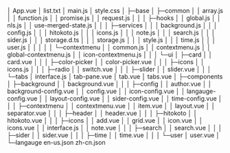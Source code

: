 │ App.vue
│ list.txt
│ main.js
│ style.css
│
├─base
│ ├─common
│ │ array.js
│ │ function.js
│ │ promise.js
│ │ request.js
│ │
│ ├─hooks
│ │ global.js
│ │ nls.js
│ │ use-merged-state.js
│ │
│ ├─services
│ │ │ background.js
│ │ │ config.js
│ │ │ hitokoto.js
│ │ │ icons.js
│ │ │ note.js
│ │ │ search.js
│ │ │ sider.js
│ │ │ storage.d.ts
│ │ │ storage.js
│ │ │ style.js
│ │ │ time.js
│ │ │ user.js
│ │ │
│ │ └─contextmenu
│ │ common.js
│ │ contextmenu.js
│ │ global-contextmenu.js
│ │ icon-contextmenu.js
│ │
│ └─ui
│ ├─card
│ │ card.vue
│ │
│ ├─color-picker
│ │ color-picker.vue
│ │
│ ├─icons
│ │ icons.js
│ │
│ ├─radio
│ │ switch.vue
│ │
│ ├─slider
│ │ slider.vue
│ │
│ └─tabs
│ interface.js
│ tab-pane.vue
│ tab.vue
│ tabs.vue
│
├─components
│ ├─background
│ │ background.vue
│ │
│ ├─config
│ │ author.vue
│ │ background-config.vue
│ │ config.vue
│ │ icon-config.vue
│ │ langauge-config.vue
│ │ layout-config.vue
│ │ sider-config.vue
│ │ time-config.vue
│ │
│ ├─contextmenu
│ │ contextmenu.vue
│ │ item.vue
│ │ layout.vue
│ │ separator.vue
│ │
│ ├─header
│ │ header.vue
│ │
│ ├─hitokoto
│ │ hitokoto.vue
│ │
│ ├─icons
│ │ add.vue
│ │ grid.vue
│ │ icon.vue
│ │ icons.vue
│ │ interface.js
│ │ note.vue
│ │
│ ├─search
│ │ search.vue
│ │
│ ├─sider
│ │ sider.vue
│ │
│ ├─time
│ │ time.vue
│ │
│ └─user
│ user.vue
│
└─langauge
en-us.json
zh-cn.json